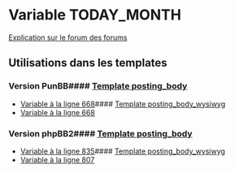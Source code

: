 # Variable TODAY_MONTH
[Explication sur le forum des forums](http://forum.forumactif.com/t294113-listing-des-variables#TODAY_MONTH)
## Utilisations dans les templates
### Version PunBB#### [Template posting_body](punbb/posting_body.md)
* [Variable à la ligne 668](../punbb/posting_body.tpl#L668)#### [Template posting_body_wysiwyg](punbb/posting_body_wysiwyg.md)
* [Variable à la ligne 668](../punbb/posting_body_wysiwyg.tpl#L668)
### Version phpBB2#### [Template posting_body](subsilver/posting_body.md)
* [Variable à la ligne 835](../subsilver/posting_body.tpl#L835)#### [Template posting_body_wysiwyg](subsilver/posting_body_wysiwyg.md)
* [Variable à la ligne 807](../subsilver/posting_body_wysiwyg.tpl#L807)